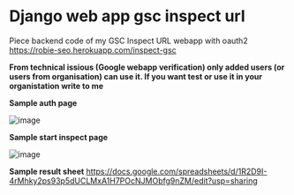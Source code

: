 # Django web app gsc inspect url
Piece backend code of my GSC Inspect URL webapp with oauth2 https://robie-seo.herokuapp.com/inspect-gsc

**From technical issious (Google webapp verification) only added users (or users from organisation) can use it. If you want test or use it in your organistation write to me**

**Sample auth page**

![image](https://user-images.githubusercontent.com/105320026/171504917-f138480a-497a-4501-8bf4-87a42e5521b4.png)


**Sample start inspect page**

![image](https://user-images.githubusercontent.com/105320026/171504857-c6b202a6-6d28-46bf-b01b-9d2b4f248334.png)


**Sample result sheet**
https://docs.google.com/spreadsheets/d/1R2D9I-4rMhky2ps93p5dUCLMxA1H7POcNJMObfg9nZM/edit?usp=sharing
